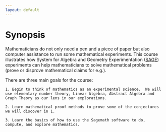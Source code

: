 ```yaml
---
layout: default
---
```



# Synopsis

Mathematicians do not only need a pen and a piece of paper but also computer assistance to run some mathematical experiments.  This course illustrates how  System for Algebra and Geometry Experimentation ([SAGE](https://www.sagemath.org/)) experiments can help mathematicians to solve mathematical problems (prove or disprove mathematical claims for e.g.).

There are three main goals for the course:

    1. Begin to think of mathematics as an experimental science.  We will use elementary number theory, Linear Algebra, Abstract Algebra and Graph Theory as our lens in our explorations.

    2. Learn mathematical proof methods to prove some of the conjectures we will discover in 1. 

    3. Learn the basics of how to use the Sagemath software to do, compute, and explore mathematics.

 


